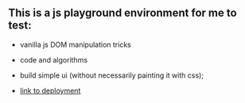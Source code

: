 ## This is a js playground environment for me to test:

- vanilla js DOM manipulation tricks
- code and algorithms

- build simple ui (without necessarily painting it with css);

- [link to deployment](https://rashjredmund.github.io/js-sandbox/)